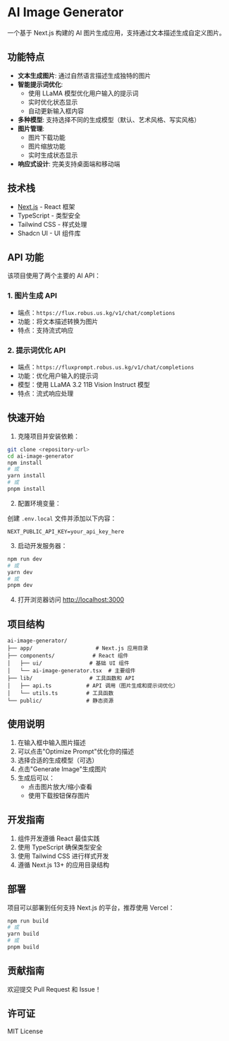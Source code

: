 # AI Image Generator

一个基于 Next.js 构建的 AI 图片生成应用，支持通过文本描述生成自定义图片。

## 功能特点

- **文本生成图片**: 通过自然语言描述生成独特的图片
- **智能提示词优化**: 
  - 使用 LLaMA 模型优化用户输入的提示词
  - 实时优化状态显示
  - 自动更新输入框内容
- **多种模型**: 支持选择不同的生成模型（默认、艺术风格、写实风格）
- **图片管理**:
  - 图片下载功能
  - 图片缩放功能
  - 实时生成状态显示
- **响应式设计**: 完美支持桌面端和移动端

## 技术栈

- [Next.js](https://nextjs.org) - React 框架
- TypeScript - 类型安全
- Tailwind CSS - 样式处理
- Shadcn UI - UI 组件库

## API 功能

该项目使用了两个主要的 AI API：

### 1. 图片生成 API
- 端点：`https://flux.robus.us.kg/v1/chat/completions`
- 功能：将文本描述转换为图片
- 特点：支持流式响应

### 2. 提示词优化 API
- 端点：`https://fluxprompt.robus.us.kg/v1/chat/completions`
- 功能：优化用户输入的提示词
- 模型：使用 LLaMA 3.2 11B Vision Instruct 模型
- 特点：流式响应处理

## 快速开始

1. 克隆项目并安装依赖：

```bash
git clone <repository-url>
cd ai-image-generator
npm install
# 或
yarn install
# 或
pnpm install
```

2. 配置环境变量：

创建 `.env.local` 文件并添加以下内容：
```env
NEXT_PUBLIC_API_KEY=your_api_key_here
```

3. 启动开发服务器：

```bash
npm run dev
# 或
yarn dev
# 或
pnpm dev
```

4. 打开浏览器访问 [http://localhost:3000](http://localhost:3000)

## 项目结构

```
ai-image-generator/
├── app/                    # Next.js 应用目录
├── components/            # React 组件
│   ├── ui/               # 基础 UI 组件
│   └── ai-image-generator.tsx  # 主要组件
├── lib/                  # 工具函数和 API
│   ├── api.ts           # API 调用（图片生成和提示词优化）
│   └── utils.ts         # 工具函数
└── public/              # 静态资源
```

## 使用说明

1. 在输入框中输入图片描述
2. 可以点击"Optimize Prompt"优化你的描述
3. 选择合适的生成模型（可选）
4. 点击"Generate Image"生成图片
5. 生成后可以：
   - 点击图片放大/缩小查看
   - 使用下载按钮保存图片

## 开发指南

1. 组件开发遵循 React 最佳实践
2. 使用 TypeScript 确保类型安全
3. 使用 Tailwind CSS 进行样式开发
4. 遵循 Next.js 13+ 的应用目录结构

## 部署

项目可以部署到任何支持 Next.js 的平台，推荐使用 Vercel：

```bash
npm run build
# 或
yarn build
# 或
pnpm build
```

## 贡献指南

欢迎提交 Pull Request 和 Issue！

## 许可证

MIT License
